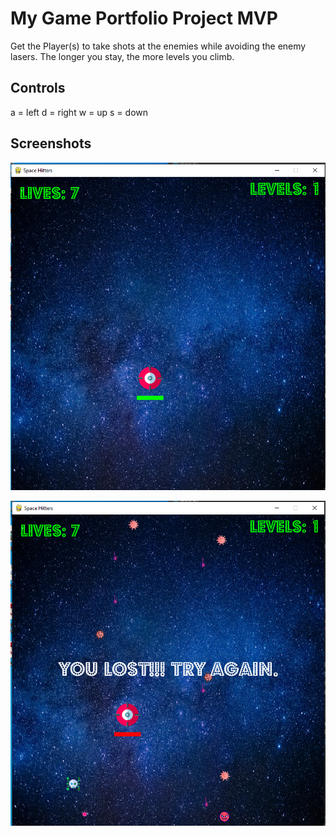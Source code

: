 # My Game Portfolio Project MVP

Get the Player(s) to take shots at the enemies while avoiding the enemy lasers. The longer you stay, the more levels you climb.

## Controls

a = left
d = right
w = up
s = down

## Screenshots

![Title screen](https://raw.githubusercontent.com/OsyTee/MVP-Portfolio/main/Screenshhots/Game%20title%201.PNG)

![End screen](https://raw.githubusercontent.com/OsyTee/MVP-Portfolio/main/Screenshhots/Game%20end.PNG)
